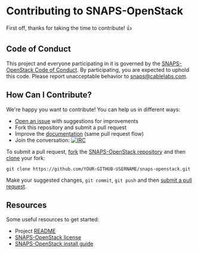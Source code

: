 # Contributing to SNAPS-OpenStack

First off, thanks for taking the time to contribute! :+1:

## Code of Conduct

This project and everyone participating in it is governed by the
[SNAPS-OpenStack Code of Conduct][1]. By participating, you are
expected to uphold this code. Please report unacceptable behavior to
[snaps@cablelabs.com][2].

[1]: CODE_OF_CONDUCT.md
[2]: mailto:snaps@cablelabs.com

## How Can I Contribute?

We're happy you want to contribute! You can help us in different ways:

- [Open an issue][3] with suggestions for improvements
- Fork this repository and submit a pull request
- Improve the [documentation][4] (same pull request flow)
- Join the conversation: [![IRC](https://www.irccloud.com/invite-svg?channel=%23cablelabs-snaps&amp;hostname=irc.freenode.net&amp;port=6697&amp;ssl=1)][5]

[3]: https://github.com/cablelabs/snaps-openstack/issues
[4]: https://github.com/cablelabs/snaps-openstack/tree/master/doc
[5]: https://www.irccloud.com/invite?channel=%23cablelabs-snaps&amp;hostname=irc.freenode.net&amp;port=6697&amp;ssl=1

To submit a pull request, [fork][6] the [SNAPS-OpenStack repository][7] and then
[clone][8] your fork:

```
git clone https://github.com/YOUR-GITHUB-USERNAME/snaps-openstack.git
```

[6]: https://help.github.com/articles/fork-a-repo/
[7]: https://github.com/cablelabs/snaps-openstack
[8]: https://help.github.com/articles/cloning-a-repository/

Make your suggested changes, `git commit`, `git push` and then [submit a pull request][9].

[9]: https://github.com/cablelabs/snaps-openstack/compare

## Resources

Some useful resources to get started:
- Project [README][10]
- [SNAPS-OpenStack license][11]
- [SNAPS-OpenStack install guide][12]

[10]: README.md
[11]: LICENSE
[12]: doc/source/install/install.md
